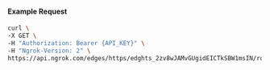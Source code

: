 <!-- Code generated for API Clients. DO NOT EDIT. -->

#### Example Request

```bash
curl \
-X GET \
-H "Authorization: Bearer {API_KEY}" \
-H "Ngrok-Version: 2" \
https://api.ngrok.com/edges/https/edghts_2zv8wJAMvGUgidEICTkSBW1msIN/routes/edghtsrt_2zv8wNo70zHiM9j3svx1Z0hXY5i/circuit_breaker
```
